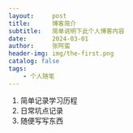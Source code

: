 ```yaml
---
layout:     post
title:      博客简介
subtitle:   简单说明下此个人博客内容
date:       2024-03-01
author:     张阿蛮
header-img: img/the-first.png
catalog: false
tags:
    - 个人随笔
---
```


1. 简单记录学习历程
2. 日常坑点记录
3. 随便写写东西
